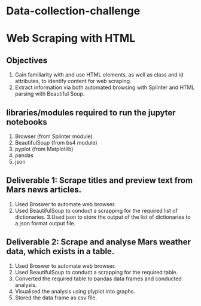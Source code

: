 # Data-collection-challenge
# Web Scraping with HTML
## Objectives
1. Gain familiarity with and use HTML elements, as well as class and id attributes, to identify content for web scraping.
2. Extract information via both automated browsing with Splinter and HTML parsing with Beautiful Soup.
## libraries/modules required to run the jupyter notebooks
1. Browser (from Splinter module)
2. BeautifulSoup (from bs4 module)
3. pyplot (from Matplotlib)
4. pandas
5. json
## Deliverable 1: Scrape titles and preview text from Mars news articles.
1. Used Broswer to automate web browser.
2. Used BeautifulSoup to conduct a scrapping for the required list of dictionaries.
3.Used json to store the output of the list of dictionaries to a json format output file.
## Deliverable 2: Scrape and analyse Mars weather data, which exists in a table.
1. Used Broswer to automate web browser.
2. Used BeautifulSoup to conduct a scrapping for the required table.
2. Converted the required table to pandas data frames and conducted analysis.
4. Visualised the analysis using plyplot into graphs.
5. Stored the data frame as csv file.
